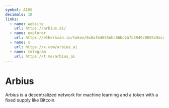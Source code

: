 ```yaml
---
symbol: AIUS
decimals: 18
links:
  - name: website
    url: https://arbius.ai/
  - name: explorer
    url: https://etherscan.io/token/0x8afe4055ebc86bd2afb3940c0095c9aca511d852
  - name: x
    url: https://x.com/arbius_ai
  - name: telegram
    url: https://t.me/arbius_ai
---
```


# Arbius

Arbius is a decentralized network for machine learning and a token with a fixed supply like Bitcoin.
